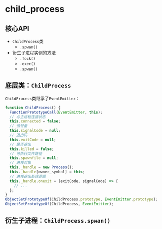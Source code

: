 # child_process

## 核心API

- `ChildProcess`类
	- `.spwan()`
- 衍生子进程实例的方法
	- `.fock()`
	- `.exec()`
	- `.spwan()`

## 底层类：`ChildProcess`

`ChildProcess`类继承了`EventEmitter`：

```JavaScript
function ChildProcess() {
  FunctionPrototypeCall(EventEmitter, this);
  // 与主进程连接状态
  this.connected = false;
  // 信号量
  this.signalCode = null;
  // 退出码
  this.exitCode = null;
  // 是否退出
  this.killed = false;
  // 可执行文件路径
  this.spawnfile = null;
  // 进程对象
  this._handle = new Process();
  this._handle[owner_symbol] = this;
  // 进程退出处理逻辑
  this._handle.onexit = (exitCode, signalCode) => {
    // ...
  };
}
ObjectSetPrototypeOf(ChildProcess.prototype, EventEmitter.prototype);
ObjectSetPrototypeOf(ChildProcess, EventEmitter);
```


## 衍生子进程：`ChildProcess.spwan()`



